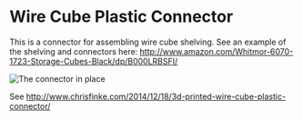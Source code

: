 Wire Cube Plastic Connector
===========================
This is a connector for assembling wire cube shelving. See an example of the shelving and connectors here: http://www.amazon.com/Whitmor-6070-1723-Storage-Cubes-Black/dp/B000LRBSFI/

![The connector in place](http://www.chrisfinke.com/files/2014/12/connector-in-place.jpg)

See http://www.chrisfinke.com/2014/12/18/3d-printed-wire-cube-plastic-connector/